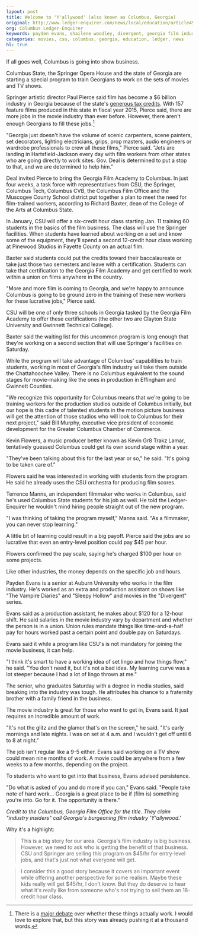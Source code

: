 ```yaml
---
layout: post
title: Welcome to 'Y'allywood' (also known as Columbus, Georgia)
original: http://www.ledger-enquirer.com/news/local/education/article49094135.html#storylink=mainstage
org: Columbus Ledger-Enquirer
keywords: payden evans, shailene woodley, divergent, georgia film industry, movies
categories: movies, csu, columbus, georgia, education, ledger, news
hl: true
---
```


If all goes well, Columbus is going into show business.

<!--break-->

Columbus State, the Springer Opera House and the state of Georgia are starting a special program to train Georgians to work on the sets of movies and TV shows.

Springer artistic director Paul Pierce said film has become a $6 billion industry in Georgia because of the state's [generous tax credits](http://www.ledger-enquirer.com/opinion/opn-columns-blogs/article29456854.html). With 157 feature films produced in this state in fiscal year 2015, Pierce said, there are more jobs in the movie industry than ever before. However, there aren't enough Georgians to fill these jobs.[^1]

[^1]: There is a [major debate](http://www.boston.com/news/opinion/2015/03/06/what-wrong-with-film-industry-tax-incentives-they-don-work/wRzsGm3OegxBjDCgINEj9L/story.html) over whether these things actually work. I would love to explore that, but this story was already pushing it at a thousand words.

"Georgia just doesn't have the volume of scenic carpenters, scene painters, set decorators, lighting electricians, grips, prop masters, audio engineers or wardrobe professionals to crew all these films," Pierce said. "Jets are landing in Hartsfield-Jackson every day with film workers from other states who are going directly to work sites. Gov. Deal is determined to put a stop to that, and we are determined to help him."

Deal invited Pierce to bring the Georgia Film Academy to Columbus. In just four weeks, a task force with representatives from CSU, the Springer, Columbus Tech, Columbus CVB, the Columbus Film Office and the Muscogee County School district put together a plan to meet the need for film-trained workers, according to Richard Baxter, dean of the College of the Arts at Columbus State.

In January, CSU will offer a six-credit hour class starting Jan. 11 training 60 students in the basics of the film business. The class will use the Springer facilities. When students have learned about working on a set and know some of the equipment, they'll spend a second 12-credit hour class working at Pinewood Studios in Fayette County on an actual film.

Baxter said students could put the credits toward their baccalaureate or take just those two semesters and leave with a certification. Students can take that certification to the Georgia Film Academy and get certified to work within a union on films anywhere in the country.

"More and more film is coming to Georgia, and we're happy to announce Columbus is going to be ground zero in the training of these new workers for these lucrative jobs," Pierce said.

CSU will be one of only three schools in Georgia tasked by the Georgia Film Academy to offer these certifications (the other two are Clayton State University and Gwinnett Technical College). 

Baxter said the waiting list for this uncommon program is long enough that they're working on a second section that will use Springer's facilities on Saturday.

While the program will take advantage of Columbus' capabilities to train students, working in most of Georgia's film industry will take them outside the Chattahoochee Valley. There is no Columbus equivalent to the sound stages for movie-making like the ones in production in Effingham and Gwinnett Counties.

"We recognize this opportunity for Columbus means that we're going to be training workers for the production studios outside of Columbus initially, but our hope is this cadre of talented students in the motion picture business will get the attention of those studios who will look to Columbus for their next project," said Bill Murphy, executive vice president of economic development for the Greater Columbus Chamber of Commerce.

Kevin Flowers, a music producer better known as Kevin Gr8 Trakz Lamar, tentatively guessed Columbus could get its own sound stage within a year.

"They've been talking about this for the last year or so," he said. "It's going to be taken care of."

Flowers said he was interested in working with students from the program. He said he already uses the CSU orchestra for producing film scores.

Terrence Manns, an independent filmmaker who works in Columbus, said he's used Columbus State students for his job as well. He told the Ledger-Enquirer he wouldn't mind hiring people straight out of the new program.

"I was thinking of taking the program myself," Manns said. "As a filmmaker, you can never stop learning."

A little bit of learning could result in a big payoff. Pierce said the jobs are so lucrative that even an entry-level position could pay $45 per hour.

Flowers confirmed the pay scale, saying he's charged $100 per hour on some projects.

Like other industries, the money depends on the specific job and hours.

Payden Evans is a senior at Auburn University who works in the film industry. He's worked as an extra and production assistant on shows like "The Vampire Diaries" and "Sleepy Hollow" and movies in the "Divergent" series.

Evans said as a production assistant, he makes about $120 for a 12-hour shift. He said salaries in the movie industry vary by department and whether the person is in a union. Union rules mandate things like time-and-a-half pay for hours worked past a certain point and double pay on Saturdays.

Evans said it while a program like CSU's is not mandatory for joining the movie business, it can help.

"I think it's smart to have a working idea of set lingo and how things flow," he said. "You don't need it, but it's not a bad idea. My learning curve was a lot steeper because I had a lot of lingo thrown at me."

The senior, who graduates Saturday with a degree in media studies, said breaking into the industry was tough. He attributes his chance to a fraternity brother with a family friend in the business.

The movie industry is great for those who want to get in, Evans said. It just requires an incredible amount of work.

"It's not the glitz and the glamor that's on the screen," he said. "It's early mornings and late nights. I was on set at 4 a.m. and I wouldn't get off until 6 to 8 at night."

The job isn't regular like a 9-5 either. Evans said working on a TV show could mean nine months of work. A movie could be anywhere from a few weeks to a few months, depending on the project.

To students who want to get into that business, Evans advised persistence.

"Do what is asked of you and do more if you can," Evans said. "People take note of hard work... Georgia is a great place to be if (film is) something you're into. Go for it. The opportunity is there."

*Credit to the Columbus, Georgia Film Office for the title. They claim "industry insiders" call Georgia's burgeoning film industry 'Y'allywood.'*

Why it's a highlight: 

> This is a big story for our area. Georgia's film industry is big business. However, we need to ask who is getting the benefit of that business. CSU and Springer are selling this program on $45/hr for entry-level jobs, and that's just not what everyone will get. 

> I consider this a good story because it covers an important event while offering another perspective for some realism. Maybe these kids really will get $45/hr, I don't know. But they do deserve to hear what it's really like from someone who's not trying to sell them an 18-credit hour class. 